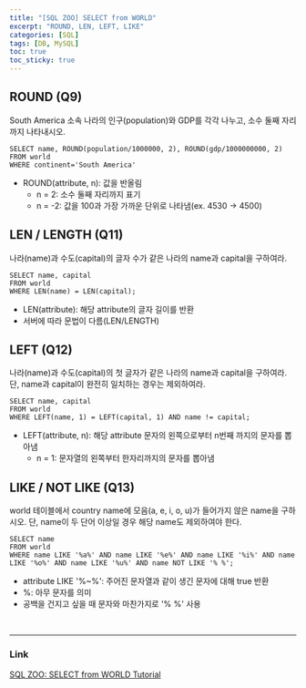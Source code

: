```yaml
---
title: "[SQL ZOO] SELECT from WORLD" 
excerpt: "ROUND, LEN, LEFT, LIKE"
categories: [SQL]
tags: [DB, MySQL]
toc: true
toc_sticky: true
---
```


## ROUND (Q9)
South America 소속 나라의 인구(population)와 GDP를 각각 나누고, 소수 둘째 자리까지 나타내시오.
```mysql
SELECT name, ROUND(population/1000000, 2), ROUND(gdp/1000000000, 2)
FROM world
WHERE continent='South America'
```
* ROUND(attribute, n): 값을 반올림
   * n = 2: 소수 둘째 자리까지 표기
   * n = -2: 값을 100과 가장 가까운 단위로 나타냄(ex. 4530 -> 4500)


## LEN / LENGTH (Q11)
나라(name)과 수도(capital)의 글자 수가 같은 나라의 name과 capital을 구하여라.
```mysql
SELECT name, capital
FROM world
WHERE LEN(name) = LEN(capital);
```
* LEN(attribute): 해당 attribute의 글자 길이를 반환
* 서버에 따라 문법이 다름(LEN/LENGTH)


## LEFT (Q12)
나라(name)과 수도(capital)의 첫 글자가 같은 나라의 name과 capital을 구하여라. 단, name과 capital이 완전히 일치하는 경우는 제외하여라.
```mysql
SELECT name, capital
FROM world
WHERE LEFT(name, 1) = LEFT(capital, 1) AND name != capital;
```
* LEFT(attribute, n): 해당 attribute 문자의 왼쪽으로부터 n번째 까지의 문자를 뽑아냄
   * n = 1: 문자열의 왼쪽부터 한자리까지의 문자를 뽑아냄


## LIKE / NOT LIKE (Q13)
world 테이블에서 country name에 모음(a, e, i, o, u)가 들어가지 않은 name을 구하시오. 단, name이 두 단어 이상일 경우 해당 name도 제외하여야 한다.
```mysql
SELECT name
FROM world
WHERE name LIKE '%a%' AND name LIKE '%e%' AND name LIKE '%i%' AND name LIKE '%o%' AND name LIKE '%u%' AND name NOT LIKE '% %';
```
* attribute LIKE '%~%': 주어진 문자열과 같이 생긴 문자에 대해 true 반환
* %: 아무 문자를 의미
* 공백을 건지고 싶을 때 문자와 마찬가지로 '% %' 사용

<br/>

***

### Link
[SQL ZOO: SELECT from WORLD Tutorial](https://sqlzoo.net/wiki/SELECT_from_WORLD_Tutorial)